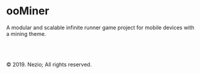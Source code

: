 # ooMiner
A modular and scalable infinite runner game project for mobile devices with a mining theme.

</br></br></br>
© 2019. Nezio; All rights reserved.
